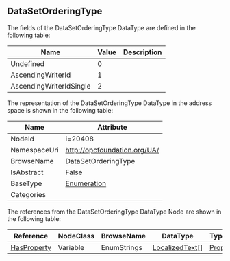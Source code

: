 <!-- datatype -->
## DataSetOrderingType
  
<!-- end of description -->
The fields of the DataSetOrderingType DataType are defined in the following table:  

|Name|Value| Description|
|---|---|---|
|Undefined|0||
|AscendingWriterId|1||
|AscendingWriterIdSingle|2||

The representation of the DataSetOrderingType DataType in the address space is shown in the following table:  

|Name|Attribute|
|---|---|
|NodeId|i=20408|
|NamespaceUri|http://opcfoundation.org/UA/|
|BrowseName|DataSetOrderingType|
|IsAbstract|False|
|BaseType|[Enumeration](../../DataTypes/Enumeration/readme.md)|
|Categories||

The references from the DataSetOrderingType DataType Node are shown in the following table:  

|Reference|NodeClass|BrowseName|DataType|TypeDefinition|ModellingRule|
|---|---|---|---|---|---|
|[HasProperty](../../ReferenceTypes/HasProperty/readme.md)|Variable|EnumStrings|[LocalizedText](../../DataTypes/LocalizedText/readme.md)[]|[PropertyType](../../VariableTypes/PropertyType/readme.md)|[Mandatory](../../Objects/Mandatory/readme.md)|

